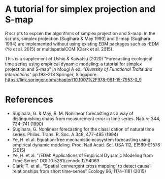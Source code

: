 # A tutorial for simplex projection and S-map
R scripts to explain the algorithms of simplex projection and S-map.
In the scripts, simplex projection (Sugihara & May 1990) and S-map (Sugihara 1994) are implemented without using existing EDM packages such as rEDM (Ye et al. 2015) or multispatialCCM (Clark et al. 2015).

This is a supplement of Ushio & Kawatsu (2020) "Forecasting ecological time series using empirical dynamic modeling: a tutorial for simplex projection and S-map"  In Mougi A ed. *"Diversity of Functional Traits and Interactions"* pp.193–213 Springer, Singapore. https://link.springer.com/chapter/10.1007%2F978-981-15-7953-0_9

# References
- Sugihara, G. & May, R. M. Nonlinear forecasting as a way of distinguishing chaos from measurement error in time series. Nature 344, 734–741 (1990)
- Sugihara, G. Nonlinear forecasting for the classi cation of natural time series. Philos. Trans. R. Soc. A 348, 477–495 (1994)
- Ye, H. et al. Equation-free mechanistic ecosystem forecasting using empirical dynamic modeling. Proc. Natl Acad. Sci. USA 112, E1569–E1576 (2015)
- Ye, H. et al. "rEDM: Applications of Empirical Dynamic Modeling from Time Series" DOI:10.5281/zenodo.1294063
- Clark, T. et al., "Spatial 'convergent cross mapping' to detect causal relationships from short time-series" Ecology 96, 1174–1181 (2015)
